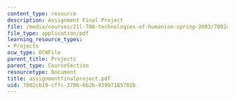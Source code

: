 ```yaml
---
content_type: resource
description: Assignment Final Project
file: /media/courses/21l-708-technologies-of-humanism-spring-2003/7002cb19cffc37066b2b93997185702b_assignmentfinalproject.pdf
file_type: application/pdf
learning_resource_types:
- Projects
ocw_type: OCWFile
parent_title: Projects
parent_type: CourseSection
resourcetype: Document
title: assignmentfinalproject.pdf
uid: 7002cb19-cffc-3706-6b2b-93997185702b
---
```

